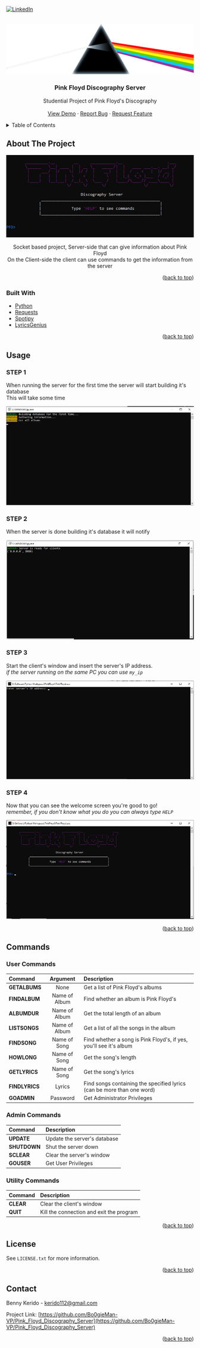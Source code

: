 <div id="top"></div>
<!--
*** Thanks for checking out the Best-README-Template. If you have a suggestion
*** that would make this better, please fork the repo and create a pull request
*** or simply open an issue with the tag "enhancement".
*** Don't forget to give the project a star!
*** Thanks again! Now go create something AMAZING! :D
-->



<!-- PROJECT SHIELDS -->
<!--
*** I'm using markdown "reference style" links for readability.
*** Reference links are enclosed in brackets [ ] instead of parentheses ( ).
*** See the bottom of this document for the declaration of the reference variables
*** for contributors-url, forks-url, etc. This is an optional, concise syntax you may use.
*** https://www.markdownguide.org/basic-syntax/#reference-style-links
-->
[![LinkedIn][linkedin-shield]][linkedin-url]



<!-- PROJECT LOGO -->
<br />
<div align="center">
  <a href="https://github.com/Bo0gieMan-VP/Pink_Floyd_Discography_Server">
    <img src="images/logo.png" alt="Logo" width="600" height="auto">
  </a>

<h3 align="center">Pink Floyd Discography Server</h3>

  <p align="center">
    Studential Project of Pink Floyd's Discography
    <br />
    <br />
    <a href="https://github.com/Bo0gieMan-VP/Pink_Floyd_Discography_Server">View Demo</a>
    ·
    <a href="https://github.com/Bo0gieMan-VP/Pink_Floyd_Discography_Server/issues">Report Bug</a>
    ·
    <a href="https://github.com/Bo0gieMan-VP/Pink_Floyd_Discography_Server/issues">Request Feature</a>
  </p>
</div>



<!-- TABLE OF CONTENTS -->
<details>
  <summary>Table of Contents</summary>
  <ol>
    <li>
      <a href="#about-the-project">About The Project</a>
      <ul>
        <li><a href="#built-with">Built With</a></li>
      </ul>
    </li>
    <li><a href="#usage">Usage</a></li>
    <li><a href="#commands">Commands</a></li>
    <li><a href="#license">License</a></li>
    <li><a href="#contact">Contact</a></li>
  </ol>
</details>



<!-- ABOUT THE PROJECT -->
## About The Project
<div align="center">
  <img src="images/client-screen.jpg" alt="Screenshot of the program">

Socket based project, Server-side that can give information about Pink Floyd <br />
On the Client-side the client can use commands to get the information from the server<br />
</div>

<p align="right">(<a href="#top">back to top</a>)</p>



### Built With

* [Python](https://www.python.org/)
* [Requests](https://docs.python-requests.org/en/latest/)
* [Spotipy](https://spotipy.readthedocs.io/en/2.19.0/)
* [LyricsGenius](https://pypi.org/project/lyricsgenius/)

<p align="right">(<a href="#top">back to top</a>)</p>


<!-- USAGE EXAMPLES -->
## Usage

### STEP 1
When running the server for the first time the server will start building it's database<br />
This will take some time

<img src="images/step-1.jpg">

### STEP 2
When the server is done building it's database it will notify

<img src="images/step-2.jpg">

### STEP 3
Start the client's window and insert the server's IP address.<br />
_if the server running on the same PC you can use `my_ip`_

<img src="images/step-3.jpg">

### STEP 4
Now that you can see the welcome screen you're good to go!<br />
_remember, if you don't know what you do you can always type `HELP`_

<img src="images/step-4.jpg">

<p align="right">(<a href="#top">back to top</a>)</p>

<!-- COMMANDS -->
## Commands

### User Commands
| Command   |   Argument   |   Description   |
|:----------|:------------:|:----------------|
| **GETALBUMS** |  None| Get a list of Pink Floyd's albums|
| **FINDALBUM** | Name of Album | Find whether an album is Pink Floyd's |
| **ALBUMDUR** | Name of Album | Get the total length of an album |
| **LISTSONGS** | Name of Album | Get a list of all the songs in the album |
| **FINDSONG** | Name of Song | Find whether a song is Pink Floyd's, if yes, you'll see it's album |
| **HOWLONG** | Name of Song | Get the song's length |
| **GETLYRICS** | Name of Song | Get the song's lyrics |
| **FINDLYRICS** | Lyrics | Find songs containing the specified lyrics (can be more than one word) |
| **GOADMIN** | Password | Get Administrator Privileges |


### Admin Commands
| Command   |   Description   |
|:----------|:----------------|
| **UPDATE** | Update the server's database |
| **SHUTDOWN** | Shut the server down |
| **SCLEAR** | Clear the server's window |
| **GOUSER** | Get User Privileges |


### Utility Commands
| Command   |   Description   |
|:----------|:----------------|
| **CLEAR** | Clear the client's window |
| **QUIT** | Kill the connection and exit the program |

<p align="right">(<a href="#top">back to top</a>)</p>

<!-- LICENSE -->
## License

See `LICENSE.txt` for more information.

<p align="right">(<a href="#top">back to top</a>)</p>



<!-- CONTACT -->
## Contact

Benny Kerido - kerido112@gmail.com

Project Link: [https://github.com/Bo0gieMan-VP/Pink_Floyd_Discography_Server](https://github.com/Bo0gieMan-VP/Pink_Floyd_Discography_Server)

<p align="right">(<a href="#top">back to top</a>)</p>



<!-- MARKDOWN LINKS & IMAGES -->
<!-- https://www.markdownguide.org/basic-syntax/#reference-style-links -->
[contributors-shield]: https://img.shields.io/github/contributors/Bo0gieMan-VP/Pink_Floyd_Discography_Server.svg?style=for-the-badge
[contributors-url]: https://github.com/Bo0gieMan-VP/Pink_Floyd_Discography_Server/graphs/contributors
[forks-shield]: https://img.shields.io/github/forks/Bo0gieMan-VP/Pink_Floyd_Discography_Server.svg?style=for-the-badge
[forks-url]: https://github.com/Bo0gieMan-VP/Pink_Floyd_Discography_Server/network/members
[stars-shield]: https://img.shields.io/github/stars/Bo0gieMan-VP/Pink_Floyd_Discography_Server.svg?style=for-the-badge
[stars-url]: https://github.com/Bo0gieMan-VP/Pink_Floyd_Discography_Server/stargazers
[issues-shield]: https://img.shields.io/github/issues/Bo0gieMan-VP/Pink_Floyd_Discography_Server.svg?style=for-the-badge
[issues-url]: https://github.com/Bo0gieMan-VP/Pink_Floyd_Discography_Server/issues
[license-shield]: https://img.shields.io/github/license/Bo0gieMan-VP/Pink_Floyd_Discography_Server.svg?style=for-the-badge
[license-url]: https://github.com/Bo0gieMan-VP/Pink_Floyd_Discography_Server/blob/master/LICENSE.txt
[linkedin-shield]: https://img.shields.io/badge/-LinkedIn-black.svg?style=for-the-badge&logo=linkedin&colorB=555
[linkedin-url]: https://www.linkedin.com/in/bennykerido/
[product-screenshot]: images/client-screen.jpg
